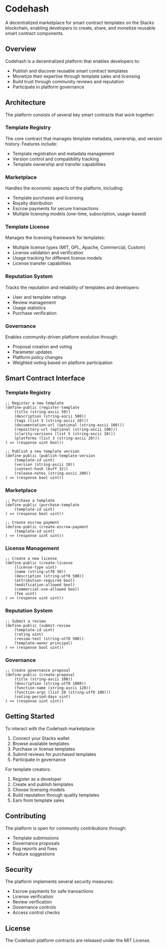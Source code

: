 # Codehash

A decentralized marketplace for smart contract templates on the Stacks blockchain, enabling developers to create, share, and monetize reusable smart contract components.

## Overview

Codehash is a decentralized platform that enables developers to:
- Publish and discover reusable smart contract templates
- Monetize their expertise through template sales and licensing
- Build trust through community reviews and reputation
- Participate in platform governance

## Architecture

The platform consists of several key smart contracts that work together:

### Template Registry
The core contract that manages template metadata, ownership, and version history. Features include:
- Template registration and metadata management
- Version control and compatibility tracking
- Template ownership and transfer capabilities

### Marketplace
Handles the economic aspects of the platform, including:
- Template purchases and licensing
- Royalty distribution
- Escrow payments for secure transactions
- Multiple licensing models (one-time, subscription, usage-based)

### Template License
Manages the licensing framework for templates:
- Multiple license types (MIT, GPL, Apache, Commercial, Custom)
- License validation and verification
- Usage tracking for different license models
- License transfer capabilities

### Reputation System
Tracks the reputation and reliability of templates and developers:
- User and template ratings
- Review management
- Usage statistics
- Purchase verification

### Governance
Enables community-driven platform evolution through:
- Proposal creation and voting
- Parameter updates
- Platform policy changes
- Weighted voting based on platform participation

## Smart Contract Interface

### Template Registry

```clarity
;; Register a new template
(define-public (register-template
    (title (string-ascii 50))
    (description (string-ascii 500))
    (tags (list 5 (string-ascii 20)))
    (documentation-url (optional (string-ascii 100)))
    (repository-url (optional (string-ascii 100)))
    (clarity-versions (list 5 (string-ascii 10)))
    (platforms (list 3 (string-ascii 20)))
) => (response uint bool))

;; Publish a new template version
(define-public (publish-template-version
    (template-id uint)
    (version (string-ascii 10))
    (content-hash (buff 32))
    (release-notes (string-ascii 200))
) => (response bool uint))
```

### Marketplace

```clarity
;; Purchase a template
(define-public (purchase-template 
    (template-id uint)
) => (response bool uint))

;; Create escrow payment
(define-public (create-escrow-payment 
    (template-id uint)
) => (response uint uint))
```

### License Management

```clarity
;; Create a new license
(define-public (create-license
    (license-type uint)
    (name (string-utf8 50))
    (description (string-utf8 500))
    (attribution-required bool)
    (modification-allowed bool)
    (commercial-use-allowed bool)
    (fee uint)
) => (response uint uint))
```

### Reputation System

```clarity
;; Submit a review
(define-public (submit-review 
    (template-id uint)
    (rating uint)
    (review-text (string-utf8 500))
    (template-owner principal)
) => (response bool uint))
```

### Governance

```clarity
;; Create governance proposal
(define-public (create-proposal 
    (title (string-ascii 100))
    (description (string-utf8 1000))
    (function-name (string-ascii 128))
    (function-args (list 20 (string-utf8 100)))
    (voting-period-days uint)
) => (response uint uint))
```

## Getting Started

To interact with the Codehash marketplace:

1. Connect your Stacks wallet
2. Browse available templates
3. Purchase or license templates
4. Submit reviews for purchased templates
5. Participate in governance

For template creators:

1. Register as a developer
2. Create and publish templates
3. Choose licensing models
4. Build reputation through quality templates
5. Earn from template sales

## Contributing

The platform is open for community contributions through:
- Template submissions
- Governance proposals
- Bug reports and fixes
- Feature suggestions

## Security

The platform implements several security measures:
- Escrow payments for safe transactions
- License verification
- Review verification
- Governance controls
- Access control checks

## License

The Codehash platform contracts are released under the MIT License.